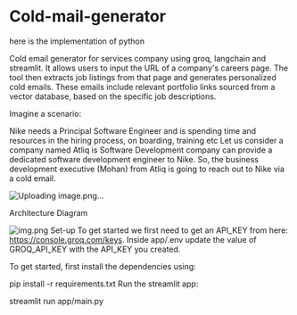 # Cold-mail-generator
here is the implementation of python

Cold email generator for services company using groq, langchain and streamlit. It allows users to input the URL of a company's careers page. The tool then extracts job listings from that page and generates personalized cold emails. These emails include relevant portfolio links sourced from a vector database, based on the specific job descriptions.

Imagine a scenario:

Nike needs a Principal Software Engineer and is spending time and resources in the hiring process, on boarding, training etc
Let us consider a company named Atliq is Software Development company can provide a dedicated software development engineer to Nike. So, the business development executive (Mohan) from Atliq is going to reach out to Nike via a cold email.

![Uploading image.png…]()


Architecture Diagram

![img.png](imgs/architecture.png)
Set-up
To get started we first need to get an API_KEY from here: https://console.groq.com/keys. Inside app/.env update the value of GROQ_API_KEY with the API_KEY you created.

To get started, first install the dependencies using:

 pip install -r requirements.txt
Run the streamlit app:

streamlit run app/main.py



